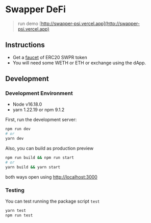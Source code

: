 # Swapper DeFi

> run demo [http://swapper-psi.vercel.app](http://swapper-psi.vercel.app)

## Instructions

- Get a [faucet](https://goerli.etherscan.io/address/0xF4D84843E3A0cbEAE3651612f9fAA5C9849b743d#writeContract#F3) of ERC20 SWPR token
- You will need some WETH or ETH or exchange using the dApp.

## Development

### Development Environment

- Node v16.18.0
- yarn 1.22.19 or npm 9.1.2

First, run the development server:

```bash
npm run dev
# or
yarn dev
```

Also, you can build as production preview

```bash
npm run build && npm run start
# or
yarn build && yarn start
```

both ways open using [http://localhost:3000](http://localhost:3000)

### Testing

You can test running the package script `test`

```bash
yarn test
npm run test
```
